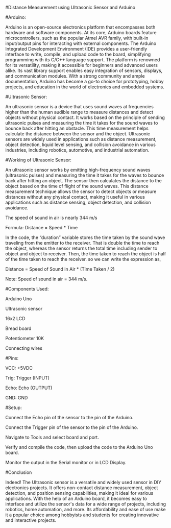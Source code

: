 #Distance Measurement using Ultrasonic Sensor and Arduino

#Arduino:

Arduino is an open-source electronics platform that encompasses both hardware and software components. At its core, Arduino boards feature microcontrollers, such as the popular Atmel AVR family, with built-in input/output pins for interacting with external components. The Arduino Integrated Development Environment (IDE) provides a user-friendly interface to write, compile, and upload code to the board, simplifying programming with its C/C++ language support. The platform is renowned for its versatility, making it accessible for beginners and advanced users alike. Its vast library support enables easy integration of sensors, displays, and communication modules. With a strong community and ample documentation, Arduino has become a go-to choice for prototyping, hobby projects, and education in the world of electronics and embedded systems.

#Ultrasonic Sensor:

An ultrasonic sensor is a device that uses sound waves at frequencies higher than the human audible range to measure distances and detect objects without physical contact. It works based on the principle of sending ultrasonic pulses and measuring the time it takes for the sound waves to bounce back after hitting an obstacle. This time measurement helps calculate the distance between the sensor and the object. Ultrasonic sensors are widely used in applications such as distance measurement, object detection, liquid level sensing, and collision avoidance in various industries, including robotics, automotive, and industrial automation.

#Working of Ultrasonic Sensor:

An ultrasonic sensor works by emitting high-frequency sound waves (ultrasonic pulses) and measuring the time it takes for the waves to bounce back after hitting an object. The sensor then calculates the distance to the object based on the time of flight of the sound waves. This distance measurement technique allows the sensor to detect objects or measure distances without any physical contact, making it useful in various applications such as distance sensing, object detection, and collision avoidance.

The speed of sound in air is nearly 344 m/s

Formula: Distance = Speed * Time

In the code, the “duration” variable stores the time taken by the sound wave traveling from the emitter to the receiver. That is double the time to reach the object, whereas the sensor returns the total time including sender to object and object to receiver. Then, the time taken to reach the object is half of the time taken to reach the receiver. so we can write the expression as,

Distance = Speed of Sound in Air * (Time Taken / 2)

Note: Speed of sound in air = 344 m/s.

#Components Used:

Arduino Uno

Ultrasonic sensor

16x2 LCD

Bread board

Potentiometer 10K

Connecting wires

#Pins:

VCC: +5VDC

Trig: Trigger (INPUT)

Echo: Echo (OUTPUT)

GND: GND


#Setup:

Connect the Echo pin of the sensor to the pin of the Arduino.

Connect the Trigger pin of the sensor to the pin of the Arduino.

Navigate to Tools and select board and port.

Verify and compile the code, then upload the code to the Arduino Uno board.

Monitor the output in the Serial monitor or in LCD Display.

#Conclusion

Indeed! The Ultrasonic sensor is a versatile and widely used sensor in DIY electronics projects. It offers non-contact distance measurement, object detection, and position sensing capabilities, making it ideal for various applications. With the help of an Arduino board, it becomes easy to interface and utilize the sensor's data for a wide range of projects, including robotics, home automation, and more. Its affordability and ease of use make it a popular choice among hobbyists and students for creating innovative and interactive projects.
